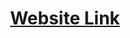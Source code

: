 <div align="center">
  <h1><a href="https://gamingoninsulin.github.io/DiaGlukoKosmos/" taget="_blank">Website Link</a></h1>
</div>
